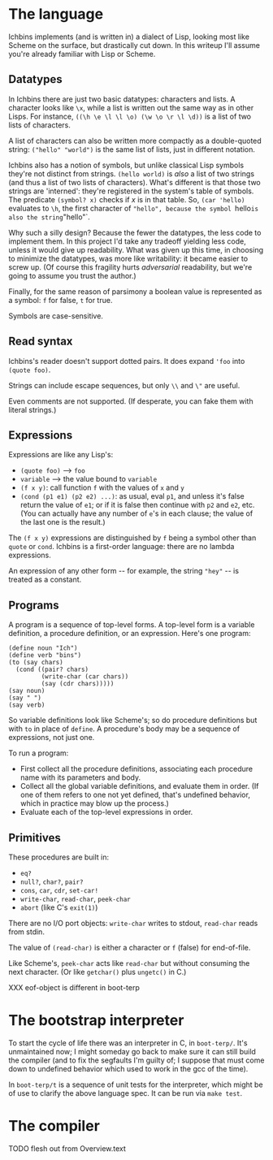 # The language

Ichbins implements (and is written in) a dialect of Lisp, looking most
like Scheme on the surface, but drastically cut down. In this writeup
I'll assume you're already familiar with Lisp or Scheme.


## Datatypes

In Ichbins there are just two basic datatypes: characters and lists. A
character looks like `\x`, while a list is written out the same way as
in other Lisps. For instance, `((\h \e \l \l \o) (\w \o \r \l \d))` is
a list of two lists of characters.

A list of characters can also be written more compactly as a
double-quoted string: `("hello" "world")` is the same list of lists,
just in different notation.

Ichbins also has a notion of symbols, but unlike classical Lisp
symbols they're not distinct from strings. `(hello world)` is *also* a
list of two strings (and thus a list of two lists of
characters). What's different is that those two strings are
'interned': they're registered in the system's table of symbols. The
predicate `(symbol? x)` checks if *x* is in that table. So, `(car
'hello)` evaluates to `\h`, the first character of `"hello", because
the symbol `hello` is also the string `"hello"`.

Why such a silly design? Because the fewer the datatypes, the less
code to implement them. In this project I'd take any tradeoff yielding
less code, unless it would give up readability. What was given up this
time, in choosing to minimize the datatypes, was more like
writability: it became easier to screw up. (Of course this fragility
hurts *adversarial* readability, but we're going to assume you trust
the author.)

Finally, for the same reason of parsimony a boolean value is
represented as a symbol: `f` for false, `t` for true.

Symbols are case-sensitive.


## Read syntax

Ichbins's reader doesn't support dotted pairs. It does expand `'foo`
into `(quote foo)`.

Strings can include escape sequences, but only `\\` and `\"` are
useful.

Even comments are not supported. (If desperate, you can fake them with
literal strings.)


## Expressions

Expressions are like any Lisp's:

- `(quote foo)` --> `foo`
- `variable` --> the value bound to `variable`
- `(f x y)`: call function `f` with the values of `x` and `y`
- `(cond (p1 e1) (p2 e2) ...)`: as usual, eval `p1`, and unless it's
false return the value of `e1`; or if it is false then continue with
`p2` and `e2`, etc. (You can actually have any number of `e`'s in each
clause; the value of the last one is the result.)

The `(f x y)` expressions are distinguished by `f` being a symbol
other than `quote` or `cond`. Ichbins is a first-order language: there
are no lambda expressions.

An expression of any other form -- for example, the string `"hey"` --
is treated as a constant.


## Programs

A program is a sequence of top-level forms. A top-level form is a
variable definition, a procedure definition, or an expression. Here's
one program:

```
(define noun "Ich")
(define verb "bins")
(to (say chars)
  (cond ((pair? chars)
         (write-char (car chars))
         (say (cdr chars)))))
(say noun)
(say " ")
(say verb)
```

So variable definitions look like Scheme's; so do procedure
definitions but with `to` in place of `define`. A procedure's body may
be a sequence of expressions, not just one.

To run a program:

- First collect all the procedure definitions, associating each
procedure name with its parameters and body.
- Collect all the global variable definitions, and evaluate them in
order. (If one of them refers to one not yet defined, that's
undefined behavior, which in practice may blow up the process.)
- Evaluate each of the top-level expressions in order.


## Primitives

These procedures are built in:

- `eq?`
- `null?`, `char?`, `pair?`
- `cons`, `car`, `cdr`, `set-car!`
- `write-char`, `read-char`, `peek-char`
- `abort` (like C's `exit(1)`)

There are no I/O port objects: `write-char` writes to stdout,
`read-char` reads from stdin.

The value of `(read-char)` is either a character or `f` (false) for
end-of-file.

Like Scheme's, `peek-char` acts like `read-char` but without consuming
the next character. (Or like `getchar()` plus `ungetc()` in C.)

XXX eof-object is different in boot-terp


# The bootstrap interpreter

To start the cycle of life there was an interpreter in C, in
`boot-terp/`. It's unmaintained now; I might someday go back to make
sure it can still build the compiler (and to fix the segfaults I'm
guilty of; I suppose that must come down to undefined behavior which
used to work in the gcc of the time).

In `boot-terp/t` is a sequence of unit tests for the interpreter,
which might be of use to clarify the above language spec. It can be
run via `make test`.


# The compiler

TODO flesh out from Overview.text

